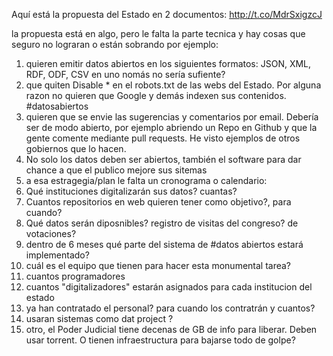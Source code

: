 Aquí está la propuesta del Estado en 2 documentos:
<http://t.co/MdrSxigzcJ>

la propuesta está en algo, pero le falta la parte tecnica
y hay cosas que seguro no lograran
o están sobrando
por ejemplo:

1. quieren emitir datos abiertos en los siguientes formatos: JSON, XML, RDF,
   ODF, CSV en uno nomás no sería sufiente?
1. que quiten Disable * en el robots.txt de las webs del Estado.
   Por alguna razon no quieren que Google y demás indexen sus contenidos.
   \#datosabiertos
1. quieren que se envie las sugerencias y comentarios por email.
   Debería ser de modo abierto, por ejemplo abriendo un Repo en Github y que la gente comente mediante pull requests.
   He visto ejemplos de otros gobiernos que lo hacen.
1. No solo los datos deben ser abiertos, también el software para dar chance a 
   que el publico mejore sus sitemas
1. a esa estragegia/plan le falta un cronograma o calendario:
1. Qué instituciones digitalizarán sus datos? cuantas?
1. Cuantos repositorios en web quieren tener como objetivo?, para cuando?
1. Qué datos serán diposnibles? registro de visitas del congreso? de votaciones?
1. dentro de 6 meses qué parte del sistema de #datos abiertos estará implementado?
1. cuál es el equipo que tienen para hacer esta monumental tarea?
1. cuantos programadores
1. cuantos "digitalizadores" estarán asignados para cada institucion del estado
1. ya han contratado el personal? para cuando los contratrán y cuantos?
1. usaran sistemas como dat project ?
1. otro, el Poder Judicial tiene decenas de GB de info para liberar. Deben usar torrent. O tienen infraestructura para bajarse todo de golpe?

